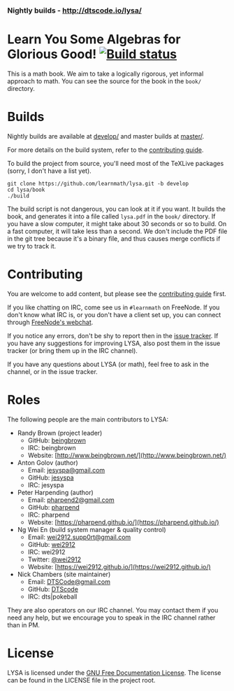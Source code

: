 ### Nightly builds - http://dtscode.io/lysa/

# Learn You Some Algebras for Glorious Good! [![Build status](https://travis-ci.org/learnmath/lysa.svg)](https://travis-ci.org/learnmath/lysa)


This is a math book. We aim to take a logically rigorous, yet informal approach
to math. You can see the source for the book in the `book/` directory.

# Builds

Nightly builds are available at [develop/](http://dtscode.io/~lysa/develop/) and
master builds at [master/](http://dtscode.io/~lysa/master/).

For more details on the build system, refer to the [contributing guide][contrib-guide].

To build
the project from source, you'll need most of the TeXLive packages (sorry, I
don't have a list yet).

```
git clone https://github.com/learnmath/lysa.git -b develop
cd lysa/book
./build
```

The build script is not dangerous, you can look at it if you want. It builds the
book, and generates it into a file called `lysa.pdf` in the `book/`
directory. If you have a slow computer, it might take about 30 seconds or so to
build. On a fast computer, it will take less than a second. We don't include the
PDF file in the git tree because it's a binary file, and thus causes merge
conflicts if we try to track it.

# Contributing

You are welcome to add content, but please see the
[contributing guide][contrib-guide] first.

If you like chatting on IRC, come see us in `#learnmath` on FreeNode. If you
don't know what IRC is, or you don't have a client set up, you can connect
through [FreeNode's webchat][webchat].

If you notice any errors, don't be shy to report then in the
[issue tracker](//github.com/pharpend/lysa/issues). If you have any suggestions
for improving LYSA, also post them in the issue tracker (or bring them up in the
IRC channel).

If you have any questions about LYSA (or math), feel free to ask in the channel,
or in the issue tracker.

# Roles

The following people are the main contributors to LYSA:

* Randy Brown (project leader)
  * GitHub: [beingbrown](https://github.com/beingbrown/)
  * IRC: beingbrown
  * Website: [http://www.beingbrown.net/](http://www.beingbrown.net/)
* Anton Golov (author)
  * Email: [jesyspa@gmail.com](mailto:jesyspa@gmail.com)
  * GitHub: [jesyspa](https://github.com/jesyspa/)
  * IRC: jesyspa
* Peter Harpending (author)
  * Email: [pharpend2@gmail.com](mailto:pharpend2@gmail.com)
  * GitHub: [pharpend](https://github.com/pharpend/)
  * IRC: pharpend
  * Website: [https://pharpend.github.io/](https://pharpend.github.io/)
* Ng Wei En (build system manager & quality control)
  * Email: [wei2912.supp0rt@gmail.com](mailto:wei2912.supp0rt@gmail.com)
  * GitHub: [wei2912](https://github.com/wei2912/)
  * IRC: wei2912
  * Twitter: [@wei2912](https://twitter.com/wei2912)
  * Website: [https://wei2912.github.io/](https://wei2912.github.io/)
* Nick Chambers (site maintainer)
  * Email: [DTSCode@gmail.com](mailto:DTSCode@gmail.com)
  * GitHub: [DTScode](https://github.com/DTScode)
  * IRC: dts|pokeball

They are also operators on our IRC channel. You may contact them if you need
any help, but we encourage you to speak in the IRC channel rather than in PM.

# License

LYSA is licensed under the [GNU Free Documentation License][gfdl]. The license
can be found in the LICENSE file in the project root.

[gfdl]: https://gnu.org/licenses/fdl.html
[contrib-guide]: contributing.md
[webchat]: http://webchat.freenode.net/?channels=%23learnmath&uio=MT11bmRlZmluZWQb1
